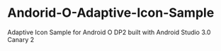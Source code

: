 # Andorid-O-Adaptive-Icon-Sample
Adaptive Icon Sample for Android O DP2 built with Android Studio 3.0 Canary 2
